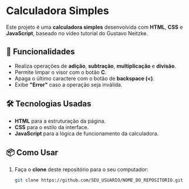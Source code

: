 # Calculadora Simples

Este projeto é uma **calculadora simples** desenvolvida com **HTML**, **CSS** e **JavaScript**, baseado no vídeo tutorial do Gustavo Neitzke.

## 🚀 Funcionalidades

- Realiza operações de **adição**, **subtração**, **multiplicação** e **divisão**.
- Permite limpar o visor com o botão **C**.
- Apaga o último caractere com o botão de **backspace (<)**.
- Exibe **"Error"** caso a operação seja inválida.

## 🛠 Tecnologias Usadas

- **HTML** para a estruturação da página.
- **CSS** para o estilo da interface.
- **JavaScript** para a lógica de funcionamento da calculadora.

## 📦 Como Usar

1. Faça o **clone** deste repositório para o seu computador:
   ```bash
   git clone https://github.com/SEU_USUARIO/NOME_DO_REPOSITORIO.git
